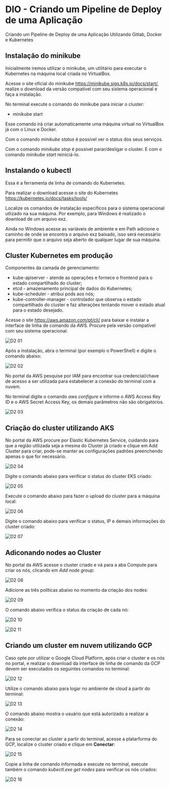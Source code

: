 # DIO - Criando um Pipeline de Deploy de uma Aplicação
 Criando um Pipeline de Deploy de uma Aplicação Utilizando Gitlab, Docker e Kubernetes


## Instalação do minikube

Inicialmente iremos utilizar o minikube, um utilitário para executar o Kubernetes na máquina local criada no VirtualBox.

Acesse o site oficial do minikube https://minikube.sigs.k8s.io/docs/start/, realize o download da versão compatível com seu sistema operacional e faça a instalação.

No terminal execute o comando do minikube para iniciar o cluster:
- minikube start

Esse comando irá criar automaticamente uma máquina virtual no VirtualBox já com o Linux e Docker.

Com o comando *minikube status* é possível ver o status dos seus serviços.

Com o comando *minikube stop* é possível parar/desligar o cluster. E com o comando *minikube start* reiniciá-lo.


## Instalando o kubectl

Essa é a ferramenta de linha de comando do Kubernetes.

Para realizar o download acesse o site do Kubernetes https://kubernetes.io/docs/tasks/tools/

Localize os comandos de instalação específicos para o sistema operacional utlizado na sua máquina. Por exemplo, para Windows é realizado o download de um arquivo exz.

Ainda no Windows acesse as variáveis de ambiente e em Path adicione o caminho de onde se encontra o arquivo exz baixado, isso será necessário para permitir que o arquivo seja aberto de qualquer lugar de sua máquina.


## Cluster Kubernetes em produção

Componentes da camada de gerenciamento:
- kube-apiserver - atende as operações e fornece o frontend para o estado compartilhado do cluster;
- etcd - amazenamento principal de dados do Kubernetes;
- kube-scheduler - atribui pods aos nós;
- kube-controller-manager - controlador que observa o estado compartilhado do cluster e faz alterações tentando mover o estado atual para o estado desejado.

Acesse o site https://aws.amazon.com/pt/cli/ para baixar e instalar a interface de linha de comando da AWS. Procure pela versão compatível com seu sistema operacional.

![D2 01](https://github.com/user-attachments/assets/640a6fab-9b69-4ec5-874b-d2e0ad07768e)

Após a instalação, abra o terminal (por exemplo o PowerShell) e digite o comando abaixo:

![D2 02](https://github.com/user-attachments/assets/4db367b9-f2c7-4f6a-9a01-2d5f70f9957c)

No portal da AWS pesquise por IAM para encontrar sua credencial/chave de acesso a ser utilizada para estabelecer a conexão do terminal com a nuvem.

No terminal digite o comando *aws configure* e informe o AWS Access Key ID e o AWS Secret Access Key, os demais parâmetros não são obrigatórios.

![D2 03](https://github.com/user-attachments/assets/223bdf1d-40e4-49a5-a8e7-b97833e3bda9)


## Criação do cluster utilizando AKS

No portal da AWS procure por Elastic Kubernetes Service, cuidando para que a região utilizada seja a mesma do Cluster já criado e clique em Add Cluster para criar, pode-se manter as configurações padrões preenchendo apenas o que for necessário.

![D2 04](https://github.com/user-attachments/assets/846b4af2-ded2-4bba-af55-c82212483c99)

Digite o comando abaixo para verificar o status do cluster EKS criado:

![D2 05](https://github.com/user-attachments/assets/8ec9727d-bf17-47da-82c0-9a39d45110b0)

Execute o comando abaixo para fazer o upload do cluster para a máquina local:

![D2 06](https://github.com/user-attachments/assets/bf022512-008e-415d-bd9a-862b85086e8a)

Digite o comando abaixo para verificar o status, IP e demais informações do cluster criado:

![D2 07](https://github.com/user-attachments/assets/89ca1a93-f460-478e-999e-2c474386966b)


## Adiconando nodes ao Cluster

No portal da AWS acesse o cluster criado e vá para a aba Compute para criar os nós, clicando em *Add node group*:

![D2 08](https://github.com/user-attachments/assets/123b9c99-db23-40b8-b81d-72e49c7603d0)

Adicione as três políticas abaixo no momento da criação dos nodes:

![D2 09](https://github.com/user-attachments/assets/6e42e509-6234-4086-9683-f7358fdff061)

O comando abaixo verifica o status da criação de cada nó:

![D2 10](https://github.com/user-attachments/assets/cfbbc577-d2b4-4921-8501-d385dae4de64)

![D2 11](https://github.com/user-attachments/assets/65722922-9bc6-43a5-825e-ef4848618239)


## Criando um cluster em nuvem utilizando GCP

Caso opte por utilizar o Google Cloud Platform, após criar o cluster e os nós no portal, e realizar o download da interface de linha de comando da GCP devem ser executados os seguintes comandos no terminal:

![D2 12](https://github.com/user-attachments/assets/443265e6-ae34-4e92-88fd-fa58cdb78743)

Utilize o comando abaixo para logar no ambiente de cloud a partir do terminal:

![D2 13](https://github.com/user-attachments/assets/8ec5e569-f598-4d69-ad34-ad0604cfe785)

O comando abaixo mostra o usuário que está autorizado a realizar a conexão:

![D2 14](https://github.com/user-attachments/assets/5b818e45-db72-43ae-be40-e245c4fb0706)

Para se conectar ao cluster a partir do terminal, acesse a platarforma do GCP, localize o cluster criado e clique em **Conectar**:

![D2 15](https://github.com/user-attachments/assets/b81d612a-8391-42ed-ac9c-206d850319cc)

Copie a linha de comando informada e execute no terminal, execute também o comando *kubectl.exe get nodes* para verificar os nós criados:

![D2 16](https://github.com/user-attachments/assets/7c569d07-9894-44a9-a876-190282b129cd)


